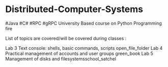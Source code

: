 # Distributed-Computer-Systems
#Java #C# #RPC #gRPC
University Based course on Python Programming fire

List of topics are covered/will be covered during classes :

Lab 3 Text console: shells, basic commands, scripts open_file_folder
Lab 4 Practical management of accounts and user groups green_book
Lab 5 Management of disks and filesystemsschool_satchel
